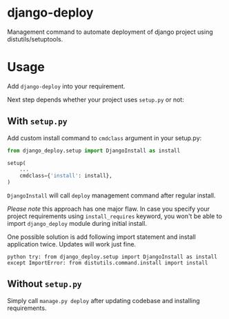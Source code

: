 django-deploy
=============

Management command to automate deployment of django project using
distutils/setuptools.

Usage
=====

Add `django-deploy` into your requirement.

Next step depends whether your project uses `setup.py` or not:

With ``setup.py``
-----------------

Add custom install command to `cmdclass` argument in your setup.py:

```python
from django_deploy.setup import DjangoInstall as install

setup(
    ...
    cmdclass={'install': install},
)
```

`DjangoInstall` will call `deploy` management command after regular install.


*Please note* this approach has one major flaw. In case you specify your
project requirements using `install_requires` keyword, you won't be able to
import `django_deploy` module during initial install.

One possible solution is add following import statement and install
application twice. Updates will work just fine.

``python
try:
    from django_deploy.setup import DjangoInstall as install
except ImportError:
    from distutils.command.install import install
``


Without ``setup.py``
--------------------

Simply call `manage.py deploy` after updating codebase and
installing requirements.
